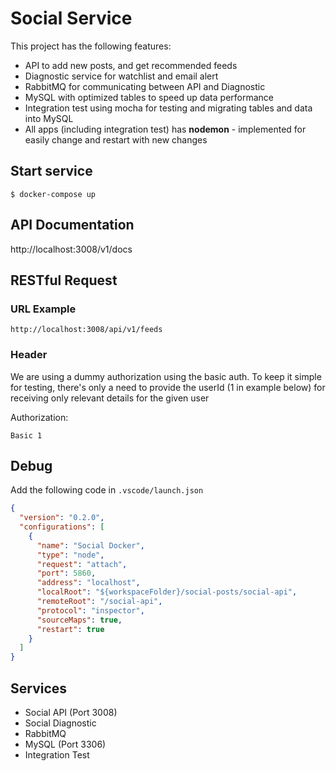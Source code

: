 # Social Service

This project has the following features:

- API to add new posts, and get recommended feeds
- Diagnostic service for watchlist and email alert
- RabbitMQ for communicating between API and Diagnostic
- MySQL with optimized tables to speed up data performance
- Integration test using mocha for testing and migrating tables and data into MySQL
- All apps (including integration test) has **nodemon** - implemented for easily change and restart with new changes

## Start service

```
$ docker-compose up
```
## API Documentation
http://localhost:3008/v1/docs

## RESTful Request

### URL Example

```
http://localhost:3008/api/v1/feeds
```

### Header

We are using a dummy authorization using the basic auth.
To keep it simple for testing, there's only a need to provide the userId (1 in example below) for receiving only relevant details for the given user

Authorization:

```
Basic 1
```

## Debug

Add the following code in `.vscode/launch.json`

```JSON
{
  "version": "0.2.0",
  "configurations": [
    {
      "name": "Social Docker",
      "type": "node",
      "request": "attach",
      "port": 5860,
      "address": "localhost",
      "localRoot": "${workspaceFolder}/social-posts/social-api",
      "remoteRoot": "/social-api",
      "protocol": "inspector",
      "sourceMaps": true,
      "restart": true
    }
  ]
}
```

## Services

- Social API (Port 3008)
- Social Diagnostic
- RabbitMQ
- MySQL (Port 3306)
- Integration Test
